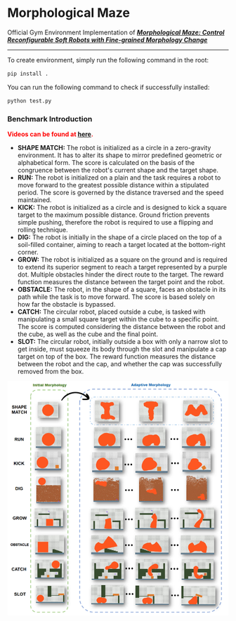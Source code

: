 # Morphological Maze

Official Gym Environment Implementation of ***[Morphological Maze: Control Reconfigurable Soft Robots with Fine-grained Morphology Change](https://morphologicalmaze.github.io/)***

*****

To create environment, simply run the following command in the root:
```python
pip install .
```

You can run the following command to check if successfully installed:
```python
python test.py
```



### Benchmark Introduction

**<font color=red>Videos can be found at [here](https://morphologicalmaze.github.io/).</font>**

- **SHAPE MATCH:** The robot is initialized as a circle in a zero-gravity environment. It has to alter its shape to mirror predefined geometric or alphabetical form. The score is calculated on the basis of the congruence between the robot's current shape and the target shape.
- **RUN:** The robot is initialized on a plain and the task requires a robot to move forward to the greatest possible distance within a stipulated period. The score is governed by the distance traversed and the speed maintained.
- **KICK:** The robot is initialized as a circle and is designed to kick a square target to the maximum possible distance. Ground friction prevents simple pushing, therefore the robot is required to use a flipping and rolling technique.
- **DIG:** The robot is initially in the shape of a circle placed on the top of a soil-filled container, aiming to reach a target located at the bottom-right corner.
- **GROW:** The robot is initialized as a square on the ground and is required to extend its superior segment to reach a target represented by a purple dot. Multiple obstacles hinder the direct route to the target. The reward function measures the distance between the target point and the robot.
- **OBSTACLE:** The robot, in the shape of a square, faces an obstacle in its path while the task is to move forward. The score is based solely on how far the obstacle is bypassed.
- **CATCH:** The circular robot, placed outside a cube, is tasked with manipulating a small square target within the cube to a specific point. The score is computed considering the distance between the robot and the cube, as well as the cube and the final point.
- **SLOT:** The circular robot, initially outside a box with only a narrow slot to get inside, must squeeze its body through the slot and manipulate a cap target on top of the box. The reward function measures the distance between the robot and the cap, and whether the cap was successfully removed from the box.

![](./teaser/teaser.png)

